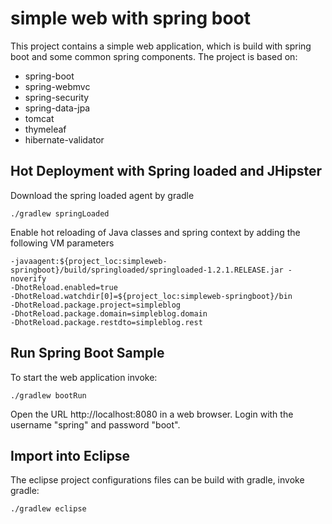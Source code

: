 simple web with spring boot
===========================

This project contains a simple web application, which is build with spring boot and some common spring components.
The project is based on:
 * spring-boot
 * spring-webmvc
 * spring-security
 * spring-data-jpa
 * tomcat
 * thymeleaf
 * hibernate-validator
 
## Hot Deployment with Spring loaded and JHipster

Download the spring loaded agent by gradle
	
	./gradlew springLoaded

Enable hot reloading of Java classes and spring context by adding the following VM parameters
	
	-javaagent:${project_loc:simpleweb-springboot}/build/springloaded/springloaded-1.2.1.RELEASE.jar -noverify 
	-DhotReload.enabled=true
	-DhotReload.watchdir[0]=${project_loc:simpleweb-springboot}/bin
	-DhotReload.package.project=simpleblog
	-DhotReload.package.domain=simpleblog.domain
	-DhotReload.package.restdto=simpleblog.rest

## Run Spring Boot Sample

To start the web application invoke:

	./gradlew bootRun

Open the URL http://localhost:8080 in a web browser. Login with the username "spring" and password "boot".

## Import into Eclipse 

The eclipse project configurations files can be build with gradle, invoke gradle:

	./gradlew eclipse